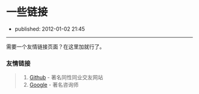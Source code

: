 # 一些链接

- published: 2012-01-02 21:45

----------------------

需要一个友情链接页面？在这里加就行了。

### 友情链接

>1. [Github][1] - 著名同性同业交友网站
>2. [Google][2] - 著名咨询师


[1]:https://www.github.com/
[2]:https://google.com/
